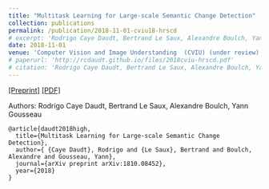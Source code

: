 ```yaml
---
title: "Multitask Learning for Large-scale Semantic Change Detection"
collection: publications
permalink: /publication/2018-11-01-cviu18-hrscd
# excerpt: 'Rodrigo Caye Daudt, Bertrand Le Saux, Alexandre Boulch, Yann Gousseau.'
date: 2018-11-01
venue: 'Computer Vision and Image Understanding  (CVIU) (under review)'
# paperurl: 'http://rcdaudt.github.io/files/2018cviu-hrscd.pdf'
# citation: 'Rodrigo Caye Daudt, Bertrand Le Saux, Alexandre Boulch, Yann Gousseau'
---
```


[[Preprint]](https://arxiv.org/abs/1810.08452) [[PDF]](http://rcdaudt.github.io/files/2018cviu-hrscd.pdf)

Authors: Rodrigo Caye Daudt, Bertrand Le Saux, Alexandre Boulch, Yann Gousseau

```
@article{daudt2018high,
  title={Multitask Learning for Large-scale Semantic Change Detection},
  author={ {Caye Daudt}, Rodrigo and {Le Saux}, Bertrand and Boulch, Alexandre and Gousseau, Yann},
  journal={arXiv preprint arXiv:1810.08452},
  year={2018}
}
```
